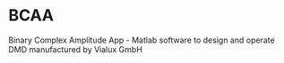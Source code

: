 # BCAA
Binary Complex Amplitude App - Matlab software to design and operate DMD manufactured by Vialux GmbH
